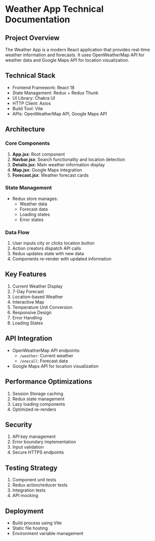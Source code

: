 # Weather App Technical Documentation

## Project Overview
The Weather App is a modern React application that provides real-time weather information and forecasts. It uses OpenWeatherMap API for weather data and Google Maps API for location visualization.

## Technical Stack
- Frontend Framework: React 18
- State Management: Redux + Redux Thunk
- UI Library: Chakra UI
- HTTP Client: Axios
- Build Tool: Vite
- APIs: OpenWeatherMap API, Google Maps API

## Architecture

### Core Components
1. **App.jsx**: Root component
2. **Navbar.jsx**: Search functionality and location detection
3. **Details.jsx**: Main weather information display
4. **Map.jsx**: Google Maps integration
5. **Forecast.jsx**: Weather forecast cards

### State Management
- Redux store manages:
  - Weather data
  - Forecast data
  - Loading states
  - Error states

### Data Flow
1. User inputs city or clicks location button
2. Action creators dispatch API calls
3. Redux updates state with new data
4. Components re-render with updated information

## Key Features
1. Current Weather Display
2. 7-Day Forecast
3. Location-based Weather
4. Interactive Map
5. Temperature Unit Conversion
6. Responsive Design
7. Error Handling
8. Loading States

## API Integration
- OpenWeatherMap API endpoints:
  - `/weather`: Current weather
  - `/onecall`: Forecast data
- Google Maps API for location visualization

## Performance Optimizations
1. Session Storage caching
2. Redux state management
3. Lazy loading components
4. Optimized re-renders

## Security
1. API key management
2. Error boundary implementation
3. Input validation
4. Secure HTTPS endpoints

## Testing Strategy
1. Component unit tests
2. Redux action/reducer tests
3. Integration tests
4. API mocking

## Deployment
- Build process using Vite
- Static file hosting
- Environment variable management